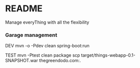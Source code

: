 # README #

Manage everyThing with all the flexibility

### Garage management ###

DEV
  mvn -o -Pdev clean spring-boot:run
 
TEST
  mvn -Ptest clean package
  scp target/things-webapp-0.1-SNAPSHOT.war thegreendodo.com:.
